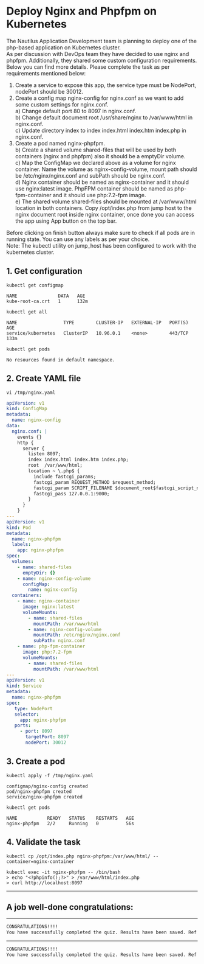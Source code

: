 # Deploy Nginx and Phpfpm on Kubernetes

The Nautilus Application Development team is planning to deploy one of the php-based application on Kubernetes cluster.  
As per discussion with DevOps team they have decided to use nginx and phpfpm. Additionally, they shared some custom configuration requirements. Below you can find more details. Please complete the task as per requirements mentioned below:  
1) Create a service to expose this app, the service type must be NodePort, nodePort should be 30012.  
2) Create a config map nginx-config for nginx.conf as we want to add some custom settings for nginx.conf.  
a) Change default port 80 to 8097 in nginx.conf.  
b) Change default document root /usr/share/nginx to /var/www/html in nginx.conf.  
c) Update directory index to index index.html index.htm index.php in nginx.conf.  
3) Create a pod named nginx-phpfpm.  
b) Create a shared volume shared-files that will be used by both containers (nginx and phpfpm) also it should be a emptyDir volume.  
c) Map the ConfigMap we declared above as a volume for nginx container. Name the volume as nginx-config-volume, mount path should be /etc/nginx/nginx.conf and subPath should be nginx.conf.  
d) Nginx container should be named as nginx-container and it should use nginx:latest image. PhpFPM container should be named as php-fpm-container and it should use php:7.2-fpm image.  
e) The shared volume shared-files should be mounted at /var/www/html location in both containers. Copy /opt/index.php from jump host to the nginx document root inside nginx container, once done you can access the app using App button on the top bar.  

Before clicking on finish button always make sure to check if all pods are in running state. You can use any labels as per your choice.  
Note: The kubectl utility on jump_host has been configured to work with the kubernetes cluster.  


## 1. Get configuration
`kubectl get configmap`  
```console
NAME               DATA   AGE
kube-root-ca.crt   1      132m
```

`kubectl get all`  
```console
NAME                 TYPE        CLUSTER-IP   EXTERNAL-IP   PORT(S)   AGE
service/kubernetes   ClusterIP   10.96.0.1    <none>        443/TCP   133m
```

`kubectl get pods`  
```console
No resources found in default namespace.
```


## 2. Create YAML file
`vi /tmp/nginx.yaml`  

```yaml
apiVersion: v1
kind: ConfigMap
metadata:
  name: nginx-config
data:
  nginx.conf: |
    events {} 
    http {
      server {
        listen 8097;
        index index.html index.htm index.php;
        root  /var/www/html;
        location ~ \.php$ {
          include fastcgi_params;
          fastcgi_param REQUEST_METHOD $request_method;
          fastcgi_param SCRIPT_FILENAME $document_root$fastcgi_script_name;
          fastcgi_pass 127.0.0.1:9000;
        }
      }
    }
---
apiVersion: v1
kind: Pod
metadata:
  name: nginx-phpfpm
  labels:
    app: nginx-phpfpm
spec:
  volumes:
    - name: shared-files
      emptyDir: {}
    - name: nginx-config-volume
      configMap:
        name: nginx-config
  containers:
    - name: nginx-container
      image: nginx:latest
      volumeMounts:
        - name: shared-files
          mountPath: /var/www/html
        - name: nginx-config-volume
          mountPath: /etc/nginx/nginx.conf
          subPath: nginx.conf
    - name: php-fpm-container
      image: php:7.2-fpm
      volumeMounts:
        - name: shared-files
          mountPath: /var/www/html
---
apiVersion: v1
kind: Service
metadata:
  name: nginx-phpfpm
spec:
   type: NodePort
   selector:
     app: nginx-phpfpm
   ports:
     - port: 8097
       targetPort: 8097
       nodePort: 30012
```


## 3. Create a pod
`kubectl apply -f /tmp/nginx.yaml`
```console
configmap/nginx-config created
pod/nginx-phpfpm created
service/nginx-phpfpm created
```

`kubectl get pods`  
```console
NAME           READY   STATUS    RESTARTS   AGE
nginx-phpfpm   2/2     Running   0          56s
```


## 4. Validate the task
`kubectl cp /opt/index.php nginx-phpfpm:/var/www/html/ --container=nginx-container`  

`kubectl exec -it nginx-phpfpm -- /bin/bash`  
`> echo "<?phpinfo();?>" > /var/www/html/index.php`  
`> curl http://localhost:8097`  


---

## A job well-done congratulations:

---

```bash
CONGRATULATIONS!!!!
You have successfully completed the quiz. Results have been saved. Ref ID:63170d09597469c3a52e4cfa
```

---

```bash
CONGRATULATIONS!!!!
You have successfully completed the quiz. Results have been saved. Ref ID:638738f185fec34448dfbf9c
```
